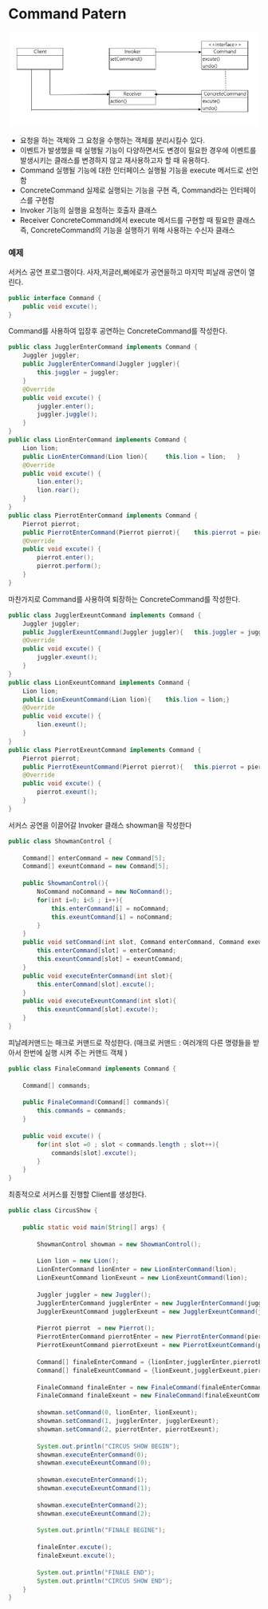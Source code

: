 # Command Patern
![command-pattern](./command-pattern.png)
- 요청을 하는 객체와 그 요청을 수행하는 객체를 분리시킬수 있다.
-  이벤트가 발생했을 때 실행될 기능이 다양하면서도 변경이 필요한 경우에 이벤트를 발생시키는 클래스를 변경하지 않고 재사용하고자 할 때 유용하다.
- Command
실행될 기능에 대한 인터페이스
실행될 기능을 execute 메서드로 선언함
- ConcreteCommand
실제로 실행되는 기능을 구현
즉, Command라는 인터페이스를 구현함
- Invoker
기능의 실행을 요청하는 호출자 클래스
- Receiver
ConcreteCommand에서 execute 메서드를 구현할 때 필요한 클래스
즉, ConcreteCommand의 기능을 실행하기 위해 사용하는 수신자 클래스

### 예제

서커스 공연 프로그램이다.
사자,저글러,삐에로가 공연을하고 마지막 피날래 공연이 열린다.

```java
public interface Command {
	public void excute(); 
}
```
Command를 사용하여 입장후 공연하는 ConcreteCommand를 작성한다.
```java
public class JugglerEnterCommand implements Command {
	Juggler juggler;
	public JugglerEnterCommand(Juggler juggler){
		this.juggler = juggler;
	}
	@Override
	public void excute() {
		juggler.enter();
		juggler.juggle();
	}
}
public class LionEnterCommand implements Command {
	Lion lion;
	public LionEnterCommand(Lion lion){     this.lion = lion;	}
	@Override
	public void excute() {
		lion.enter();
		lion.roar();
	}
}
public class PierrotEnterCommand implements Command {
	Pierrot pierrot;
	public PierrotEnterCommand(Pierrot pierrot){    this.pierrot = pierrot;	}
	@Override
	public void excute() {
		pierrot.enter();
		pierrot.perform();
	}
}
```

마찬가지로 Command를 사용하여 퇴장하는 ConcreteCommand를 작성한다.
```java
public class JugglerExeuntCommand implements Command {
	Juggler juggler;
	public JugglerExeuntCommand(Juggler juggler){   this.juggler = juggler;}
	@Override
	public void excute() {
		juggler.exeunt();
	}
}
public class LionExeuntCommand implements Command {
	Lion lion;
	public LionExeuntCommand(Lion lion){    this.lion = lion;}
	@Override
	public void excute() {
		lion.exeunt();
	}
}
public class PierrotExeuntCommand implements Command {
	Pierrot pierrot;
	public PierrotExeuntCommand(Pierrot pierrot){   this.pierrot = pierrot;}
	@Override
	public void excute() {
		pierrot.exeunt();
	}
}
```
서커스 공연을 이끌어갈 Invoker 클래스 showman을 작성한다
```java
public class ShowmanControl {
	
	Command[] enterCommand = new Command[5];
	Command[] exeuntCommand = new Command[5];
	
	public ShowmanControl(){
		NoCommand noCommand = new NoCommand();
		for(int i=0; i<5 ; i++){
			this.enterCommand[i] = noCommand;
			this.exeuntCommand[i] = noCommand;
		}
	}
	public void setCommand(int slot, Command enterCommand, Command exeuntCommand){
		this.enterCommand[slot] = enterCommand;
		this.exeuntCommand[slot] = exeuntCommand;
	}
	public void executeEnterCommand(int slot){
		this.enterCommand[slot].excute();
	}
	public void executeExeuntCommand(int slot){
		this.exeuntCommand[slot].excute();
	}
}
```
피날레커맨드는 매크로 커맨드로 작성한다.
(매크로 커맨드 : 여러개의 다른 명령들을 받아서 한번에 실행 시켜 주는 커맨드 객체 )
```java
public class FinaleCommand implements Command {

	Command[] commands;
	
	public FinaleCommand(Command[] commands){
		this.commands = commands;
	}
	
	public void excute() {
		for(int slot =0 ; slot < commands.length ; slot++){
			commands[slot].excute();
		}
	}
}
```
최종적으로 서커스를 진행할 Client를 생성한다.
```java
public class CircusShow {
	
	public static void main(String[] args) {
	
		ShowmanControl showman = new ShowmanControl();
		
		Lion lion = new Lion();
		LionEnterCommand lionEnter = new LionEnterCommand(lion);
		LionExeuntCommand lionExeunt = new LionExeuntCommand(lion);
		
		Juggler juggler = new Juggler();
		JugglerEnterCommand jugglerEnter = new JugglerEnterCommand(juggler);
		JugglerExeuntCommand jugglerExeunt = new JugglerExeuntCommand(juggler);
		
		Pierrot pierrot  = new Pierrot();
		PierrotEnterCommand pierrotEnter = new PierrotEnterCommand(pierrot);
		PierrotExeuntCommand pierrotExeunt = new PierrotExeuntCommand(pierrot);
		
		Command[] finaleEnterCommand = {lionEnter,jugglerEnter,pierrotEnter};
		Command[] finaleExeuntCommand = {lionExeunt,jugglerExeunt,pierrotExeunt};
		
		FinaleCommand finaleEnter = new FinaleCommand(finaleEnterCommand);
		FinaleCommand finaleExeunt = new FinaleCommand(finaleExeuntCommand);
		
		showman.setCommand(0, lionEnter, lionExeunt);
		showman.setCommand(1, jugglerEnter, jugglerExeunt);
		showman.setCommand(2, pierrotEnter, pierrotExeunt);
		
		System.out.println("CIRCUS SHOW BEGIN");
		showman.executeEnterCommand(0);
		showman.executeExeuntCommand(0);
		
		showman.executeEnterCommand(1);
		showman.executeExeuntCommand(1);
		
		showman.executeEnterCommand(2);
		showman.executeExeuntCommand(2);
		
		System.out.println("FINALE BEGINE");
		
		finaleEnter.excute();
		finaleExeunt.excute();
		
		System.out.println("FINALE END");
		System.out.println("CIRCUS SHOW END");
	}
}
```
